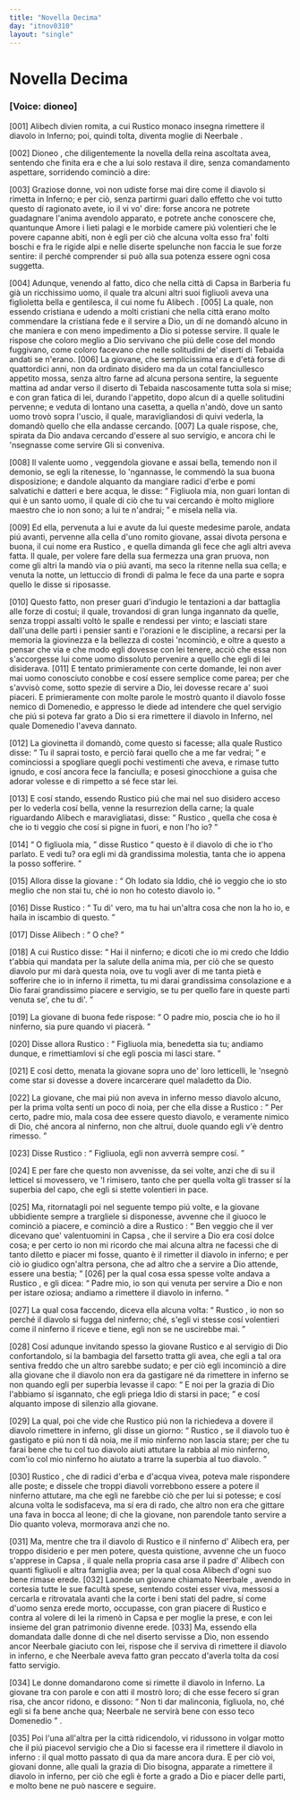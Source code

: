 ```yaml
---
title: "Novella Decima"
day: "itnov0310"
layout: "single"
---
```

<div id="nov0310" type="novella" who="dioneo">
 <h1>
  Novella Decima
 </h1>
 <argument>
  <p>
   <h3>
    [Voice: dioneo]
   </h3>
  </p>
  <p>
   <a name="p03100001">
    [001]
   </a>
   <name persref="alibech" type="person">
    Alibech
   </name>
   divien romita, a cui
   <name persref="rustico" type="person">
    Rustico
   </name>
   monaco insegna rimettere il diavolo in Inferno; poi, quindi tolta, diventa moglie di
   <name persref="neerbale" type="person">
    Neerbale
   </name>
   .
  </p>
 </argument>
 <div3 type="commentary" who="author">
  <p>
   <a name="p03100002">
    [002]
   </a>
   <name persref="dioneo" type="person">
    Dioneo
   </name>
   , che diligentemente la novella della
   <name persref="neifile" type="person">
    reina
   </name>
   ascoltata avea, sentendo che finita era e che a lui solo restava il dire, senza comandamento aspettare, sorridendo cominci&ograve; a dire:
  </p>
 </div3>
 <div3 type="commentary" who="dioneo">
  <p>
   <a name="p03100003">
    [003]
   </a>
   Graziose donne, voi non udiste forse mai dire come il diavolo si rimetta in Inferno; e per ci&ograve;, senza partirmi guari dallo effetto che voi tutto questo d&iacute; ragionato avete, io il vi vo' dire: forse ancora ne potrete guadagnare l'anima avendolo apparato, e potrete anche conoscere che, quantunque Amore i lieti palagi e le morbide camere pi&uacute; volentieri che le povere capanne abiti, non &egrave; egli per ci&ograve; che alcuna volta esso fra' folti boschi e fra le rigide alpi e nelle diserte spelunche non faccia le sue forze sentire: il perch&eacute; comprender si pu&ograve; alla sua potenza essere ogni cosa suggetta.
  </p>
 </div3>
 <p>
  <a name="p03100004">
   [004]
  </a>
  Adunque, venendo al fatto, dico che nella citt&agrave; di
  <name placeref="gafsa" type="place">
   Capsa
  </name>
  in
  <name placeref="barberia" type="place">
   Barberia
  </name>
  fu gi&agrave; un ricchissimo uomo, il quale tra alcuni altri suoi figliuoli aveva una figlioletta bella e gentilesca, il cui nome fu
  <name persref="alibech" type="person">
   Alibech
  </name>
  .
  <a name="p03100005">
   [005]
  </a>
  La quale, non essendo cristiana e udendo a molti cristiani che nella citt&agrave; erano molto commendare la cristiana fede e il servire a Dio, un d&iacute; ne domand&ograve; alcuno in che maniera e con meno impedimento a Dio si potesse servire. Il quale le rispose che coloro meglio a Dio servivano che pi&uacute; delle cose del mondo fuggivano, come coloro facevano che nelle solitudini de' diserti di
  <name placeref="tebaide" type="place">
   Tebaida
  </name>
  andati se n'erano.
  <a name="p03100006">
   [006]
  </a>
  La giovane, che semplicissima era e d'et&agrave; forse di quattordici anni, non da ordinato disidero ma da un cotal fanciullesco appetito mossa, senza altro farne ad alcuna persona sentire, la seguente mattina ad andar verso il diserto di
  <name placeref="tebaide" type="place">
   Tebaida
  </name>
  nascosamente tutta sola si mise; e con gran fatica di lei, durando l'appetito, dopo alcun d&iacute; a quelle solitudini pervenne; e veduta di lontano una casetta, a quella n'and&ograve;, dove un
  <name persref="uomo-0310" type="person">
   santo uomo
  </name>
  trov&ograve; sopra l'uscio, il quale, maravigliandosi di quivi vederla, la domand&ograve; quello che ella andasse cercando.
  <a name="p03100007">
   [007]
  </a>
  La quale rispose, che, spirata da Dio andava cercando d'essere al suo servigio, e ancora chi le 'nsegnasse come servire Gli si conveniva.
 </p>
 <p>
  <a name="p03100008">
   [008]
  </a>
  Il
  <name persref="uomo-0310" type="person">
   valente uomo
  </name>
  , veggendola giovane e assai bella, temendo non il demonio, se egli la ritenesse, lo 'ngannasse, le commend&ograve; la sua buona disposizione; e dandole alquanto da mangiare radici d'erbe e pomi salvatichi e datteri e bere acqua, le disse:
  <q direct="unspecified" who="uomo-0310">
   Figliuola mia, non guari lontan di qui &egrave; un santo uomo, il quale di ci&ograve; che tu vai cercando &egrave; molto migliore maestro che io non sono; a lui te n'andrai;
  </q>
  e misela nella via.
 </p>
 <p>
  <a name="p03100009">
   [009]
  </a>
  Ed ella, pervenuta a lui e avute da lui queste medesime parole, andata pi&uacute; avanti, pervenne alla cella d'uno romito giovane, assai divota persona e buona, il cui nome era
  <name persref="rustico" type="person">
   Rustico
  </name>
  , e quella dimanda gli fece che agli altri aveva fatta. Il quale, per volere fare della sua fermezza una gran pruova, non come gli altri la mand&ograve; via o pi&uacute; avanti, ma seco la ritenne nella sua cella; e venuta la notte, un lettuccio di frondi di palma le fece da una parte e sopra quello le disse si riposasse.
 </p>
 <p>
  <a name="p03100010">
   [010]
  </a>
  Questo fatto, non preser guari d'indugio le tentazioni a dar battaglia alle forze di costui; il quale, trovandosi di gran lunga ingannato da quelle, senza troppi assalti volt&ograve; le spalle e rendessi per vinto; e lasciati stare dall'una delle parti i pensier santi e l'orazioni e le discipline, a recarsi per la memoria la giovinezza e la bellezza di costei 'ncominci&ograve;, e oltre a questo a pensar che via e che modo egli dovesse con lei tenere, acci&ograve; che essa non s'accorgesse lui come uomo dissoluto pervenire a quello che egli di lei disiderava.
  <a name="p03100011">
   [011]
  </a>
  E tentato primieramente con certe domande, lei non aver mai uomo conosciuto conobbe e cos&iacute; essere semplice come parea; per che s'avvis&ograve; come, sotto spezie di servire a Dio, lei dovesse recare a' suoi piaceri. E primieramente con molte parole le mostr&ograve; quanto il diavolo fosse nemico di Domenedio, e appresso le diede ad intendere che quel servigio che pi&uacute; si poteva far grato a Dio si era rimettere il diavolo in Inferno, nel quale Domenedio l'aveva dannato.
 </p>
 <p>
  <a name="p03100012">
   [012]
  </a>
  La giovinetta il domand&ograve;, come questo si facesse; alla quale
  <name persref="rustico" type="person">
   Rustico
  </name>
  disse:
  <q direct="unspecified" who="rustico">
   Tu il saprai tosto, e perci&ograve; farai quello che a me far vedrai;
  </q>
  e cominciossi a spogliare quegli pochi vestimenti che aveva, e rimase tutto ignudo, e cos&iacute; ancora fece la fanciulla; e posesi ginocchione a guisa che adorar volesse e di rimpetto a s&eacute; fece star lei.
 </p>
 <p>
  <a name="p03100013">
   [013]
  </a>
  E cos&iacute; stando, essendo
  <name persref="rustico" type="person">
   Rustico
  </name>
  pi&uacute; che mai nel suo disidero acceso per lo vederla cos&iacute; bella, venne la resurrezion della carne; la quale riguardando
  <name persref="alibech" type="person">
   Alibech
  </name>
  e maravigliatasi, disse:
  <q direct="unspecified" who="alibech">
   <name persref="rustico" type="person">
    Rustico
   </name>
   , quella che cosa &egrave; che io ti veggio che cos&iacute; si pigne in fuori, e non l'ho io?
  </q>
 </p>
 <p>
  <a name="p03100014">
   [014]
  </a>
  <q direct="unspecified" who="rustico">
   O figliuola mia,
  </q>
  disse
  <name persref="rustico" type="person">
   Rustico
  </name>
  <q direct="unspecified">
   questo &egrave; il diavolo di che io t'ho parlato. E vedi tu? ora egli mi d&agrave; grandissima molestia, tanta che io appena la posso sofferire.
  </q>
 </p>
 <p>
  <a name="p03100015">
   [015]
  </a>
  Allora disse la
  <name persref="alibech" type="person">
   giovane
  </name>
  :
  <q direct="unspecified" who="alibech">
   Oh lodato sia Iddio, ch&eacute; io veggio che io sto meglio che non stai tu, ch&eacute; io non ho cotesto diavolo io.
  </q>
 </p>
 <p>
  <a name="p03100016">
   [016]
  </a>
  Disse
  <name persref="rustico" type="person">
   Rustico
  </name>
  :
  <q direct="unspecified" who="rustico">
   Tu di' vero, ma tu hai un'altra cosa che non la ho io, e haila in iscambio di questo.
  </q>
 </p>
 <p>
  <a name="p03100017">
   [017]
  </a>
  Disse
  <name persref="alibech" type="person">
   Alibech
  </name>
  :
  <q direct="unspecified" who="alibech">
   O che?
  </q>
 </p>
 <p>
  <a name="p03100018">
   [018]
  </a>
  A cui
  <name persref="rustico" type="person">
   Rustico
  </name>
  disse:
  <q direct="unspecified" who="rustico">
   Hai il ninferno; e dicoti che io mi credo che Iddio t'abbia qui mandata per la salute della anima mia, per ci&ograve; che se questo diavolo pur mi dar&agrave; questa noia, ove tu vogli aver di me tanta piet&agrave; e sofferire che io in inferno il rimetta, tu mi darai grandissima consolazione e a Dio farai grandissimo piacere e servigio, se tu per quello fare in queste parti venuta se', che tu di'.
  </q>
 </p>
 <p>
  <a name="p03100019">
   [019]
  </a>
  La giovane di buona fede rispose:
  <q direct="unspecified" who="alibech">
   O padre mio, poscia che io ho il ninferno, sia pure quando vi piacer&agrave;.
  </q>
 </p>
 <p>
  <a name="p03100020">
   [020]
  </a>
  Disse allora
  <name persref="rustico" type="person">
   Rustico
  </name>
  :
  <q direct="unspecified" who="rustico">
   Figliuola mia, benedetta sia tu; andiamo dunque, e rimettiamlovi s&iacute; che egli poscia mi lasci stare.
  </q>
 </p>
 <p>
  <a name="p03100021">
   [021]
  </a>
  E cos&iacute; detto, menata la giovane sopra uno de' loro letticelli, le 'nsegn&ograve; come star si dovesse a dovere incarcerare quel maladetto da Dio.
 </p>
 <p>
  <a name="p03100022">
   [022]
  </a>
  La giovane, che mai pi&uacute; non aveva in inferno messo diavolo alcuno, per la prima volta sent&iacute; un poco di noia, per che ella disse a
  <name persref="rustico" type="person">
   Rustico
  </name>
  :
  <q direct="unspecified" who="rustico">
   Per certo, padre mio, mala cosa dee essere questo diavolo, e veramente nimico di Dio, ch&eacute; ancora al ninferno, non che altrui, duole quando egli v'&egrave; dentro rimesso.
  </q>
 </p>
 <p>
  <a name="p03100023">
   [023]
  </a>
  Disse
  <name persref="rustico" type="person">
   Rustico
  </name>
  :
  <q direct="unspecified" who="rustico">
   Figliuola, egli non avverr&agrave; sempre cos&iacute;.
  </q>
 </p>
 <p>
  <a name="p03100024">
   [024]
  </a>
  E per fare che questo non avvenisse, da sei volte, anzi che di su il letticel si movessero, ve 'l rimisero, tanto che per quella volta gli trasser s&iacute; la superbia del capo, che egli si stette volentieri in pace.
 </p>
 <p>
  <a name="p03100025">
   [025]
  </a>
  Ma, ritornatagli poi nel seguente tempo pi&uacute; volte, e la giovane ubbidiente sempre a trargliele si disponesse, avvenne che il giuoco le cominci&ograve; a piacere, e cominci&ograve; a dire a
  <name persref="rustico" type="person">
   Rustico
  </name>
  :
  <q direct="unspecified" who="alibech">
   Ben veggio che il ver dicevano que' valentuomini in
   <name placeref="gafsa" type="place">
    Capsa
   </name>
   , che il servire a Dio era cos&iacute; dolce cosa; e per certo io non mi ricordo che mai alcuna altra ne facessi che di tanto diletto e piacer mi fosse, quanto &egrave; il rimetter il diavolo in inferno; e per ci&ograve; io giudico ogn'altra persona, che ad altro che a servire a Dio attende, essere una bestia;
  </q>
  <a name="p03100026">
   [026]
  </a>
  per la qual cosa essa spesse volte andava a
  <name persref="rustico" type="person">
   Rustico
  </name>
  , e gli dicea:
  <q direct="unspecified" who="alibech">
   Padre mio, io son qui venuta per servire a Dio e non per istare oziosa; andiamo a rimettere il diavolo in inferno.
  </q>
 </p>
 <p>
  <a name="p03100027">
   [027]
  </a>
  La qual cosa faccendo, diceva
  <name persref="alibech" type="person">
   ella
  </name>
  alcuna volta:
  <q direct="unspecified" who="alibech">
   <name persref="rustico" type="person">
    Rustico
   </name>
   , io non so perch&eacute; il diavolo si fugga del ninferno; ch&eacute;, s'egli vi stesse cos&iacute; volentieri come il ninferno il riceve e tiene, egli non se ne uscirebbe mai.
  </q>
 </p>
 <p>
  <a name="p03100028">
   [028]
  </a>
  Cos&iacute; adunque invitando spesso la giovane
  <name persref="rustico" type="person">
   Rustico
  </name>
  e al servigio di Dio confortandolo, s&iacute; la bambagia del farsetto tratta gli avea, che egli a tal ora sentiva freddo che un altro sarebbe sudato; e per ci&ograve; egli incominci&ograve; a dire alla giovane che il diavolo non era da gastigare n&eacute; da rimettere in inferno se non quando egli per superbia levasse il capo:
  <q direct="unspecified" who="rustico">
   E noi per la grazia di Dio l'abbiamo s&iacute; isgannato, che egli priega Idio di starsi in pace;
  </q>
  e cos&iacute; alquanto impose di silenzio alla giovane.
 </p>
 <p>
  <a name="p03100029">
   [029]
  </a>
  La qual, poi che vide che
  <name persref="rustico" type="person">
   Rustico
  </name>
  pi&uacute; non la richiedeva a dovere il diavolo rimettere in inferno, gli disse un giorno:
  <q direct="unspecified" who="alibech">
   <name persref="rustico" type="person">
    Rustico
   </name>
   , se il diavolo tuo &egrave; gastigato e pi&uacute; non ti d&agrave; noia, me il mio ninferno non lascia stare; per che tu farai bene che tu col tuo diavolo aiuti attutare la rabbia al mio ninferno, com'io col mio ninferno ho aiutato a trarre la superbia al tuo diavolo.
  </q>
 </p>
 <p>
  <a name="p03100030">
   [030]
  </a>
  <name persref="rustico" type="person">
   Rustico
  </name>
  , che di radici d'erba e d'acqua vivea, poteva male rispondere alle poste; e dissele che troppi diavoli vorrebbono essere a potere il ninferno attutare, ma che egli ne farebbe ci&ograve; che per lui si potesse; e cos&iacute; alcuna volta le sodisfaceva, ma s&iacute; era di rado, che altro non era che gittare una fava in bocca al leone; di che la giovane, non parendole tanto servire a Dio quanto voleva, mormorava anzi che no.
 </p>
 <p>
  <a name="p03100031">
   [031]
  </a>
  Ma, mentre che tra il diavolo di
  <name persref="rustico" type="person">
   Rustico
  </name>
  e il ninferno d'
  <name persref="alibech" type="person">
   Alibech
  </name>
  era, per troppo disiderio e per men potere, questa quistione, avvenne che un fuoco s'apprese in
  <name placeref="gafsa" type="place">
   Capsa
  </name>
  , il quale nella propria casa arse il padre d'
  <name persref="alibech" type="person">
   Alibech
  </name>
  con quanti figliuoli e altra famiglia avea; per la qual cosa
  <name persref="alibech" type="person">
   Alibech
  </name>
  d'ogni suo bene rimase erede.
  <a name="p03100032">
   [032]
  </a>
  Laonde un giovane chiamato
  <name persref="neerbale" type="person">
   Neerbale
  </name>
  , avendo in cortesia tutte le sue facult&agrave; spese, sentendo costei esser viva, messosi a cercarla e ritrovatala avanti che la corte i beni stati del padre, s&iacute; come d'uomo senza erede morto, occupasse, con gran piacere di
  <name persref="rustico" type="person">
   Rustico
  </name>
  e contra al volere di lei la rimen&ograve; in
  <name placeref="gafsa" type="place">
   Capsa
  </name>
  e per moglie la prese, e con lei insieme del gran patrimonio divenne erede.
  <a name="p03100033">
   [033]
  </a>
  Ma, essendo ella domandata dalle donne di che nel diserto servisse a Dio, non essendo ancor
  <name persref="neerbale" type="person">
   Neerbale
  </name>
  giaciuto con lei, rispose che il serviva di rimettere il diavolo in inferno, e che
  <name persref="neerbale" type="person">
   Neerbale
  </name>
  aveva fatto gran peccato d'averla tolta da cos&iacute; fatto servigio.
 </p>
 <p>
  <a name="p03100034">
   [034]
  </a>
  Le
  <name persref="donne-0310" type="person">
   donne
  </name>
  domandarono come si rimette il diavolo in Inferno. La giovane tra con parole e con atti il mostr&ograve; loro; di che esse fecero s&iacute; gran risa, che ancor ridono, e dissono:
  <q direct="unspecified" who="donne-0310">
   Non ti dar malinconia, figliuola, no, ch&eacute; egli si fa bene anche qua;
   <name persref="neerbale" type="person">
    Neerbale
   </name>
   ne servir&agrave; bene con esso teco Domenedio
  </q>
  .
 </p>
 <p>
  <a name="p03100035">
   [035]
  </a>
  Poi l'una all'altra per la citt&agrave; ridicendolo, vi ridussono in volgar motto che
  <seg type="proverb">
   il pi&uacute; piacevol servigio che a Dio si facesse era il rimettere il diavolo in inferno
  </seg>
  : il qual motto passato di qua da mare ancora dura. E per ci&ograve; voi, giovani donne, alle quali la grazia di Dio bisogna, apparate a rimettere il diavolo in inferno, per ci&ograve; che egli &egrave; forte a grado a Dio e piacer delle parti, e molto bene ne pu&ograve; nascere e seguire.
 </p>
</div>